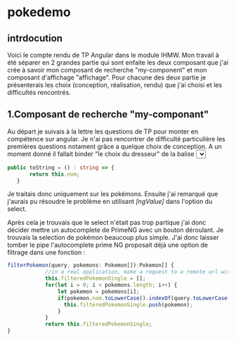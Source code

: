 # pokedemo

## intrdocution

Voici le compte rendu de TP Angular dans le module IHMW. Mon travail à été séparer en 2 grandes partie qui sont enfaite les deux composant que j'ai crée à savoir mon composant de recherche "my-component" et mon composant d'affichage "affichage". Pour chacune des deux partie je présenterais les choix (conception, réalisation, rendu) que j'ai choisi et les difficultés rencontrés.

## 1.Composant de recherche "my-componant"


Au départ je suivais à la lettre les questions de TP pour monter en compétence sur angular. Je n'ai pas rencontrer de difficulté particulière les premières questions notament grâce a quelque choix de conception. A un moment donné il fallait binder "le choix du dresseur" de la balise <select>. Pour me simplifier les choses j'ai décider de créer une fonction toString() dans ma classe pokémon.
 s
 
 ```ts
 public toString = () : string => {
        return this.nom;
    }
```

Je traitais donc uniquement sur les pokémons. Ensuite j'ai remarqué que j'aurais pu résoudre le problème en utilisant *[ngValue]* dans l'option du select.

Après cela je trouvais que le select n'était pas trop partique j'ai donc décider mettre un autocomplete de PrimeNG avec un bouton déroulant. Je trouvais la selection de pokémon beaucoup plus simple. J'ai donc laisser tomber le pipe l'autocomplete prime NG proposait déjà une option de filtrage dans une fonction :

```ts
filterPokemon(query, pokemons: Pokemon[]):Pokemon[] {
            //in a real application, make a request to a remote url with the query and return filtered results, for demo we filter at client side
            this.filteredPokemonSingle = [];
            for(let i = 0; i < pokemons.length; i++) {
                let pokemon = pokemons[i];
                if(pokemon.nom.toLowerCase().indexOf(query.toLowerCase()) == 0) {
                  this.filteredPokemonSingle.push(pokemon);
                }
            }
            return this.filteredPokemonSingle;
}
```

 

